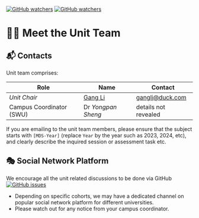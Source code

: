 [![GitHub watchers](https://img.shields.io/badge/tulip--lab-Modern--Data--Science-brightgreen)](../README.md)
[![GitHub watchers](https://img.shields.io/badge/Module-Induction-orange)](README.md)

# :man_teacher: Meet the Unit Team

## :mailbox_with_mail: Contacts 

Unit team comprises:  

| Role | Name  | Contact |
| -------------- | ------------| ----- | 
| *Unit Chair* | [Gang Li](https://member.acm.org/~gangli) |   gangli@duck.com  |
| Campus Coordinator (SWU) | Dr *Yongpan Sheng* | details not revealed |

If you are emailing to the unit team members, please ensure that the subject starts with `[MDS-Year]` (replace `Year` by the year such as 2023, 2024, etc), and clearly describe the inquired session or assessment task etc.

## :performing_arts: Social Network Platform  

We encourage all the unit related discussions to be done via GitHub 
[![GitHub issues](https://img.shields.io/github/issues/tulip-lab/Modern-Data-Science)](https://github.com/tulip-lab/Modern-Data-Science)

- Depending on specific cohorts, we may have a dedicated channel on popular social network platform for different universities. 
- Please watch out for any notice from your campus coordinator.



